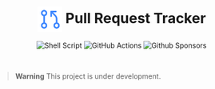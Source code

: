 <h1 align="center">
    <img
        src=".github/pr-tracker-logo.svg"
        align="center"
        alt="A " width="50" height="50"
    />
    Pull Request Tracker
</h1>

<div align="center">

![Shell Script](https://img.shields.io/badge/shell_script-%23323330.svg?style=for-the-badge&logo=gnu-bash&logoColor=white)
![GitHub Actions](https://img.shields.io/badge/github%20actions-%232671E5.svg?style=for-the-badge&logo=githubactions&logoColor=white)
![Github Sponsors](https://img.shields.io/badge/sponsor-30363D?style=for-the-badge&logo=GitHub-Sponsors&logoColor=#EA4AAA)

</div>

<br>

> **Warning** This project is under development.